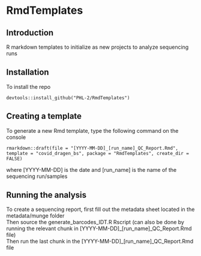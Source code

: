 # RmdTemplates

## Introduction

R markdown templates to initialize as new projects to analyze sequencing runs

## Installation

To install the repo

```
devtools::install_github("PHL-2/RmdTemplates")
```

## Creating a template

To generate a new Rmd template, type the following command on the console

```
rmarkdown::draft(file = "[YYYY-MM-DD]_[run_name]_QC_Report.Rmd", template = "covid_dragen_bs", package = "RmdTemplates", create_dir = FALSE)
```

where [YYYY-MM-DD] is the date and [run_name] is the name of the sequencing run/samples

## Running the analysis

To create a sequencing report, first fill out the metadata sheet located in the metadata/munge folder<br/>
Then source the generate_barcodes_IDT.R Rscript (can also be done by running the relevant chunk in [YYYY-MM-DD]\_[run_name]\_QC\_Report.Rmd file)<br/>
Then run the last chunk in the [YYYY-MM-DD]\_[run_name]\_QC\_Report.Rmd file
